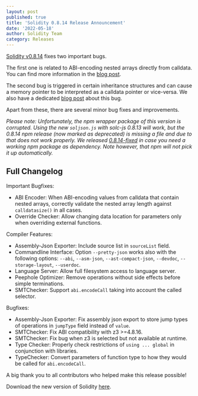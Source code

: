 ```yaml
---
layout: post
published: true
title: 'Solidity 0.8.14 Release Announcement'
date: '2022-05-18'
author: Solidity Team
category: Releases
---
```


[Solidity v0.8.14](https://github.com/ethereum/solidity/releases/tag/v0.8.14)
fixes two important bugs.

The first one is related to ABI-encoding nested arrays directly from calldata.
You can find more information in the [blog post](/2022/05/17/calldata-reencode-size-check-bug/).

The second bug is triggered in certain inheritance structures and can
cause a memory pointer to be interpreted as a calldata pointer or
vice-versa. We also have a dedicated [blog post](/2022/05/17/data-location-inheritance-bug/) about this bug.

Apart from these, there are several minor bug fixes and improvements.

_Please note: Unfortunately, the npm wrapper package of this version is corrupted. Using the new `soljson.js` with solc-js 0.8.13 will work, but the 0.8.14 npm release (now marked as deprecated) is missing a file and due to that does not work properly. We released [0.8.14-fixed](https://www.npmjs.com/package/solc/v/0.8.14-fixed) in case you need a working npm package as dependency. Note however, that npm will not pick it up automatically._

## Full Changelog

Important Bugfixes:

- ABI Encoder: When ABI-encoding values from calldata that contain nested arrays, correctly validate the nested array length against `calldatasize()` in all cases.
- Override Checker: Allow changing data location for parameters only when overriding external functions.

Compiler Features:

- Assembly-Json Exporter: Include source list in `sourceList` field.
- Commandline Interface: Option `--pretty-json` works also with the following options: `--abi`, `--asm-json`, `--ast-compact-json`, `--devdoc`, `--storage-layout`, `--userdoc`.
- Language Server: Allow full filesystem access to language server.
- Peephole Optimizer: Remove operations without side effects before simple terminations.
- SMTChecker: Support `abi.encodeCall` taking into account the called selector.

Bugfixes:

- Assembly-Json Exporter: Fix assembly json export to store jump types of operations in `jumpType` field instead of `value`.
- SMTChecker: Fix ABI compatibility with z3 >=4.8.16.
- SMTChecker: Fix bug when z3 is selected but not available at runtime.
- Type Checker: Properly check restrictions of `using ... global` in conjunction with libraries.
- TypeChecker: Convert parameters of function type to how they would be called for `abi.encodeCall`.

A big thank you to all contributors who helped make this release possible!

Download the new version of Solidity [here](https://github.com/ethereum/solidity/releases/tag/v0.8.14).

